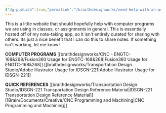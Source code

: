 ```yaml
---
{"dg-publish":true,"permalink":"/braithdesignworks/need-help-with-an-assignment-start-here/","tags":["gardenEntry"]}
---
```



This is a little website that should hopefully help with computer programs we are using in classes, or assignments in general. This is essentially hosted off of my note-taking app, so it isn't entirely curated for sharing with others. Its just a nice benefit that I can do this to share notes. If something isn't working, let me know!


**COMPUTER PROGRAMS**
[[braithdesignworks/CNC - ENGTC-168&268/Fusion360 Usage for ENGTC-168&268\|Fusion360 Usage for ENGTC-168&268]]
[[braithdesignworks/Transportation Design Studio/Adobe Illustrator Usage for IDSGN-221\|Adobe Illustrator Usage for IDSGN-221]]

**QUICK REFERENCES**
[[braithdesignworks/Transportation Design Studio/IDSGN-221 Transportation Design Reference Material\|IDSGN-221 Transportation Design Reference Material]]
[[Brain/Documents/Creative/CNC Programming and Machining\|CNC Programming and Machining]]
